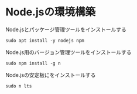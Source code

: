 # Node.jsの環境構築
Node.jsとパッケージ管理ツールをインストールする

```
sudo apt install -y nodejs npm
```

Node.js用のバージョン管理ツールをインストールする

```
sudo npm install -g n
```

Node.jsの安定板にをインストールする

```
sudo n lts
```
